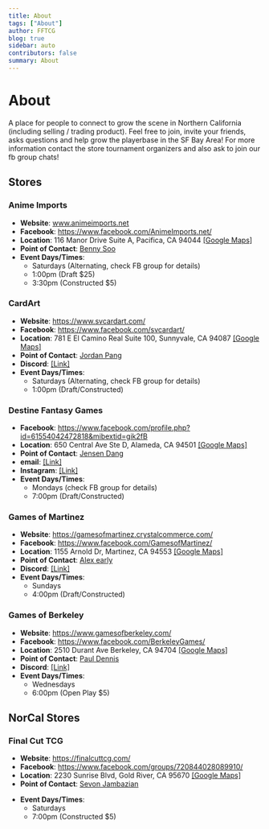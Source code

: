 ```yaml
---
title: About
tags: ["About"]
author: FFTCG
blog: true
sidebar: auto
contributors: false
summary: About
---
```




# About
A place for people to connect to grow the scene in Northern California (including selling / trading product). Feel free to join, invite your friends, asks questions and help grow the playerbase in the SF Bay Area! For more information contact the store tournament organizers and also ask to join our fb group chats!

## Stores
<!-- ### King Kong Games
* **Website**: <a href="https://kingkongcomicsandgames.com/"> https://kingkongcomicsandgames.com/</a>
* **Facebook**: <a href="https://www.facebook.com/KingKongComicsandGames/"> https://www.facebook.com/KingKongComicsandGames/</a>
* **Location**: 6700 Amador Plaza Road, Dublin, CA 94568 <a href="https://goo.gl/maps/fb3rpvhf1U29viDp7">[Google Maps]</a> 
* **Point of Contact**: <a href="https://www.facebook.com/LancetheHero?eid=ARC6jGd1gPa3zZXZo1VUbSKH90Y9hK2nTG8Omoe0uD4MinYlfHNkUk3QdOaBBprdjHDx47n4YKIpTkJP">Julian Highsmith</a> 
* **Discord**: <a href="https://discord.com/channels/673661131658625024/673663787274076170"> [Link]</a> 
* **Event Days/Times**: 
    - Fridays
    - 8:00pm (Constructed $10) -->
  
### **Anime Imports**
* **Website**: <a href="www.animeimports.net"> www.animeimports.net</a>
* **Facebook**: <a href="https://www.facebook.com/AnimeImports.net/"> https://www.facebook.com/AnimeImports.net/</a>
* **Location**: 116 Manor Drive Suite A, Pacifica, CA 94044 <a href="https://goo.gl/maps/yiLyJ2dTm9A6BerYA">[Google Maps]</a> 
* **Point of Contact**: <a href="https://www.facebook.com/bennysoo?eid=ARDPYSoitzPXWAY-SJW5GRD_rUO84-QBWTJhnVYvubOEC7uMrjB578VKpHYgdahEi6M8yew3NUbTVsHo">Benny Soo</a> 
* **Event Days/Times**:
    - Saturdays (Alternating, check FB group for details)
    - 1:00pm (Draft $25)
    - 3:30pm (Constructed $5)

<!-- ### **Center Stage Games**
* **Website**:  <a href="www.centerstagegames.com"> www.centerstagegames.com  </a>
* **Location**: 140 E Leland Rd. Pittsburg, CA 94565 
* **Point of Contact**: <a href="https://www.facebook.com/mattmanara?eid=ARARMNrAXr2Y5EhHFcOR2mtCz2J4JTrWwkX0ieaMcJNnLeFHrOSAKdLMinB5Hhco28geLeNA1t4mm1VZ">Matt Manara</a> 
* **Event Days/Times**:
    - Sunday
    - 6:00pm (Constructed $10) -->
### **CardArt**
* **Website**: <a href="https://www.svcardart.com/"> https://www.svcardart.com/</a>
* **Facebook**: <a href="https://www.facebook.com/svcardart/"> https://www.facebook.com/svcardart/</a>
* **Location**: 781 E El Camino Real Suite 100, Sunnyvale, CA 94087 <a href="https://goo.gl/maps/wvkRKUxSLRSFpL5w6">[Google Maps]</a> 
* **Point of Contact**: <a href="https://www.facebook.com/Mechaf?eid=ARAxKoU0RtHpbff-RAsfFQHVQjqIdEL7JfCDWR0d9Jmlduj3iQ9H7fXqt7PNsThEKEdHXXBjqs0jPzp1">Jordan Pang</a> 
* **Discord**: <a href="https://discord.com/channels/895013795242606603/895227871054929961">[Link]</a> 
* **Event Days/Times**:
    - Saturdays (Alternating, check FB group for details)
    - 1:00pm (Draft/Constructed)

### **Destine Fantasy Games**
* **Facebook**: <a href="https://www.facebook.com/profile.php?id=61554042472818&mibextid=gik2fB"> https://www.facebook.com/profile.php?id=61554042472818&mibextid=gik2fB</a>
* **Location**: 650 Central Ave Ste D, Alameda, CA 94501 <a href="https://maps.app.goo.gl/tRg13yFdXiCjEiVX8">[Google Maps]</a> 
* **Point of Contact**: <a href="https://www.facebook.com/jensen.dang">Jensen Dang</a> 
* **email**: <a href="Destinefantasygames@gmail.com">[Link]</a> 
* **Instagram**: <a href="https://www.instagram.com/destinefantasygames">[Link]</a> 
* **Event Days/Times**:
    - Mondays (check FB group for details)
    - 7:00pm (Draft/Constructed)

### **Games of Martinez**
* **Website**: <a href="https://gamesofmartinez.crystalcommerce.com/"> https://gamesofmartinez.crystalcommerce.com/</a>
* **Facebook**: <a href="https://www.facebook.com/GamesofMartinez/"> https://www.facebook.com/GamesofMartinez/</a>
* **Location**: 1155 Arnold Dr, Martinez, CA 94553 <a href="https://goo.gl/maps/XHhT1Ck7BPx5yqK8A">[Google Maps]</a> 
* **Point of Contact**: <a href="https://www.facebook.com/alex.early.965">Alex early</a> 
* **Discord**: <a href="https://discord.gg/cHEGNu2c92">[Link]</a> 
* **Event Days/Times**: 
    - Sundays
    - 4:00pm (Draft/Constructed)
  
### **Games of Berkeley**
* **Website**: <a href="https://www.gamesofberkeley.com/"> https://www.gamesofberkeley.com/</a>
* **Facebook**: <a href="https://www.facebook.com/BerkeleyGames/"> https://www.facebook.com/BerkeleyGames/</a>
* **Location**: 2510 Durant Ave Berkeley, CA 94704 <a href="https://goo.gl/maps/khweY1mnJ2U9dmEA7">[Google Maps]</a> 
* **Point of Contact**: <a href="https://www.facebook.com/paul.dennis.773">Paul Dennis</a> 
* **Discord**: <a href="https://discord.com/channels/689264919274717302/689269720687575057">[Link]</a> 
* **Event Days/Times**: 
    - Wednesdays
    - 6:00pm (Open Play $5)

<!-- ### Galaxy Games
* **Website**: <a href="https://www.galaxygamesca.com/"> https://www.galaxygamesca.com/</a>
* **Facebook**: <a href="https://www.facebook.com/galaxygamestore/"> https://www.facebook.com/galaxygamestore/</a>
* **Location**: 6715 Dublin Blvd, Unit H Dublin, CA 94568 <a href="https://maps.app.goo.gl/tXfXkw5VwaFiJViL7">[Google Maps]</a> 
* **Point of Contact**: <a href="https://www.facebook.com/people/Gavin-Scott/pfbid02Prdket8VefjL3VmqSFbD6PDhE5CBrZQBbmkqUc5EjU8skP6zdAvHoDyzF4N3Yyz3l/">Gavin Scott</a> 
* **Discord**: <a href="https://discord.com/channels/690631763051151390/690631763889750080"> [Link]</a> 
* **Event Days/Times**: 
    - Saturdays
    - 2:00pm (Free Play) -->
  
## NorCal Stores
### Final Cut TCG
* **Website**: <a href="https://finalcuttcg.com/"> https://finalcuttcg.com/</a>
* **Facebook**: <a href="https://www.facebook.com/groups/720844028089910/"> https://www.facebook.com/groups/720844028089910/</a>
* **Location**: 2230 Sunrise Blvd, Gold River, CA 95670 <a href="https://goo.gl/maps/BPBvfWnLnFwa4ovs9">[Google Maps]</a> 
* **Point of Contact**: <a href="https://www.facebook.com/groups/720844028089910/user/1011064727/">Sevon Jambazian</a> 
<!-- * **Discord**: <a href="https://discord.com/channels/673661131658625024/673663787274076170"> [Link]</a>  -->
* **Event Days/Times**: 
    - Saturdays
    - 7:00pm (Constructed $5)